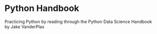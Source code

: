 # Python Handbook

Practicing Python by reading through the Python Data Science Handbook by Jake VanderPlas
